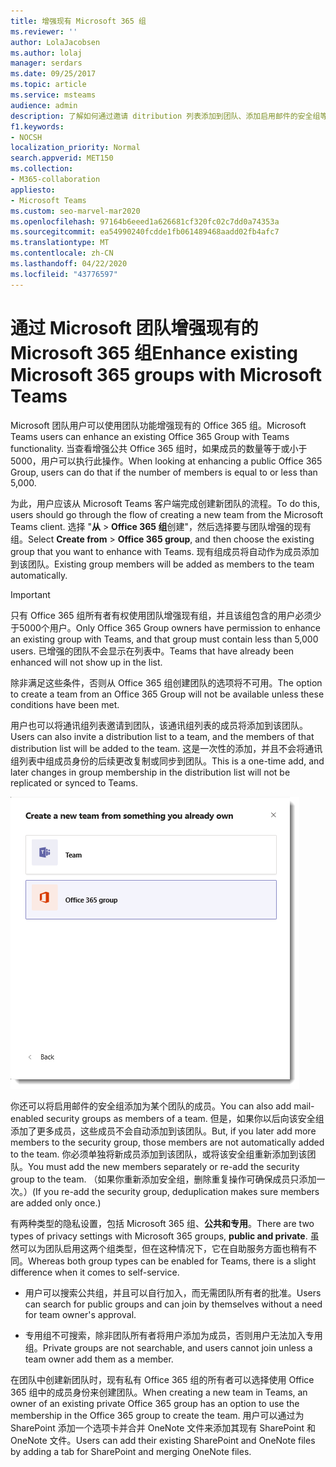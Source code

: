 ```yaml
---
title: 增强现有 Microsoft 365 组
ms.reviewer: ''
author: LolaJacobsen
ms.author: lolaj
manager: serdars
ms.date: 09/25/2017
ms.topic: article
ms.service: msteams
audience: admin
description: 了解如何通过邀请 ditribution 列表添加到团队、添加启用邮件的安全组等来增强 Microsoft 365 组和 Microsoft 团队。
f1.keywords:
- NOCSH
localization_priority: Normal
search.appverid: MET150
ms.collection:
- M365-collaboration
appliesto:
- Microsoft Teams
ms.custom: seo-marvel-mar2020
ms.openlocfilehash: 97164b6eeed1a626681cf320fc02c7dd0a74353a
ms.sourcegitcommit: ea54990240fcdde1fb061489468aadd02fb4afc7
ms.translationtype: MT
ms.contentlocale: zh-CN
ms.lasthandoff: 04/22/2020
ms.locfileid: "43776597"
---
```

<a name="enhance-existing-microsoft-365-groups-with-microsoft-teams"></a><span data-ttu-id="c2c12-103">通过 Microsoft 团队增强现有的 Microsoft 365 组</span><span class="sxs-lookup"><span data-stu-id="c2c12-103">Enhance existing Microsoft 365 groups with Microsoft Teams</span></span>
=======================================================

<span data-ttu-id="c2c12-104">Microsoft 团队用户可以使用团队功能增强现有的 Office 365 组。</span><span class="sxs-lookup"><span data-stu-id="c2c12-104">Microsoft Teams users can enhance an existing Office 365 Group with Teams functionality.</span></span> <span data-ttu-id="c2c12-105">当查看增强公共 Office 365 组时，如果成员的数量等于或小于5000，用户可以执行此操作。</span><span class="sxs-lookup"><span data-stu-id="c2c12-105">When looking at enhancing a public Office 365 Group, users can do that if the number of members is equal to or less than 5,000.</span></span>

<span data-ttu-id="c2c12-106">为此，用户应该从 Microsoft Teams 客户端完成创建新团队的流程。</span><span class="sxs-lookup"><span data-stu-id="c2c12-106">To do this, users should go through the flow of creating a new team from the Microsoft Teams client.</span></span> <span data-ttu-id="c2c12-107">选择 "**从** > **Office 365 组**创建"，然后选择要与团队增强的现有组。</span><span class="sxs-lookup"><span data-stu-id="c2c12-107">Select **Create from** > **Office 365 group**, and then choose the existing group that you want to enhance with Teams.</span></span> <span data-ttu-id="c2c12-108">现有组成员将自动作为成员添加到该团队。</span><span class="sxs-lookup"><span data-stu-id="c2c12-108">Existing group members will be added as members to the team automatically.</span></span>

> [!IMPORTANT]
> <span data-ttu-id="c2c12-109">只有 Office 365 组所有者有权使用团队增强现有组，并且该组包含的用户必须少于5000个用户。</span><span class="sxs-lookup"><span data-stu-id="c2c12-109">Only Office 365 Group owners have permission to enhance an existing group  with Teams, and that group must contain less than 5,000 users.</span></span> <span data-ttu-id="c2c12-110">已增强的团队不会显示在列表中。</span><span class="sxs-lookup"><span data-stu-id="c2c12-110">Teams that have already been enhanced will not show up in the list.</span></span>
>
><span data-ttu-id="c2c12-111">除非满足这些条件，否则从 Office 365 组创建团队的选项将不可用。</span><span class="sxs-lookup"><span data-stu-id="c2c12-111">The option to create a team from an Office 365 Group will not be available unless these conditions have been met.</span></span>

<span data-ttu-id="c2c12-112">用户也可以将通讯组列表邀请到团队，该通讯组列表的成员将添加到该团队。</span><span class="sxs-lookup"><span data-stu-id="c2c12-112">Users can also invite a distribution list to a team, and the members of that distribution list will be added to the team.</span></span> <span data-ttu-id="c2c12-113">这是一次性的添加，并且不会将通讯组列表中组成员身份的后续更改复制或同步到团队。</span><span class="sxs-lookup"><span data-stu-id="c2c12-113">This is a one-time add, and later changes in group membership in the distribution list will not be replicated or synced to Teams.</span></span>

![用于从 Office 365 组创建团队的选项的屏幕截图。](media/Enhance_Existing_Office_365_groups_with_Microsoft_Teams_image2.png)

<span data-ttu-id="c2c12-115">你还可以将启用邮件的安全组添加为某个团队的成员。</span><span class="sxs-lookup"><span data-stu-id="c2c12-115">You can also add mail-enabled security groups as members of a team.</span></span> <span data-ttu-id="c2c12-116">但是，如果你以后向该安全组添加了更多成员，这些成员不会自动添加到该团队。</span><span class="sxs-lookup"><span data-stu-id="c2c12-116">But, if you later add more members to the security group, those members are not automatically added to the team.</span></span> <span data-ttu-id="c2c12-117">你必须单独将新成员添加到该团队，或将该安全组重新添加到该团队。</span><span class="sxs-lookup"><span data-stu-id="c2c12-117">You must add the new members separately or re-add the security group to the team.</span></span> <span data-ttu-id="c2c12-118">（如果你重新添加安全组，删除重复操作可确保成员只添加一次。）</span><span class="sxs-lookup"><span data-stu-id="c2c12-118">(If you re-add the security group, deduplication makes sure members are added only once.)</span></span>

<span data-ttu-id="c2c12-119">有两种类型的隐私设置，包括 Microsoft 365 组、**公共和专用**。</span><span class="sxs-lookup"><span data-stu-id="c2c12-119">There are two types of privacy settings with Microsoft 365 groups, **public and private**.</span></span> <span data-ttu-id="c2c12-120">虽然可以为团队启用这两个组类型，但在这种情况下，它在自助服务方面也稍有不同。</span><span class="sxs-lookup"><span data-stu-id="c2c12-120">Whereas both group types can be enabled for Teams, there is a slight difference when it comes to self-service.</span></span>

-   <span data-ttu-id="c2c12-121">用户可以搜索公共组，并且可以自行加入，而无需团队所有者的批准。</span><span class="sxs-lookup"><span data-stu-id="c2c12-121">Users can search for public groups and can join by themselves without a need for team owner's approval.</span></span>

-   <span data-ttu-id="c2c12-122">专用组不可搜索，除非团队所有者将用户添加为成员，否则用户无法加入专用组。</span><span class="sxs-lookup"><span data-stu-id="c2c12-122">Private groups are not searchable, and users cannot join unless a team owner add them as a member.</span></span>

<span data-ttu-id="c2c12-123">在团队中创建新团队时，现有私有 Office 365 组的所有者可以选择使用 Office 365 组中的成员身份来创建团队。</span><span class="sxs-lookup"><span data-stu-id="c2c12-123">When creating a new team in Teams, an owner of an existing private Office 365 group has an option to use the membership in the Office 365 group to create the team.</span></span> <span data-ttu-id="c2c12-124">用户可以通过为 SharePoint 添加一个选项卡并合并 OneNote 文件来添加其现有 SharePoint 和 OneNote 文件。</span><span class="sxs-lookup"><span data-stu-id="c2c12-124">Users can add their existing SharePoint and OneNote files by adding a tab for SharePoint and merging OneNote files.</span></span>
